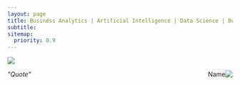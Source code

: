 ```yaml
---
layout: page
title: Business Analytics | Artificial Intelligence | Data Science | Business Consulting
subtitle:
sitemap:
  priority: 0.9
---
```


<img src="{{ '/assets/img/alexey.jpeg' | prepend: site.baseurl }}" id="about-img">

 
<div>
        <p><span style="float: right; "><img src="{{ '/assets/img/alexey_face.jpeg' | prepend: site.baseurl }}"     id="about-img"></span></p>
    <div id="describe-text">
	    <p><i>"Quote"</i>
	    <span style="float: right; ">Name</span></p>
	</div>
</div>
